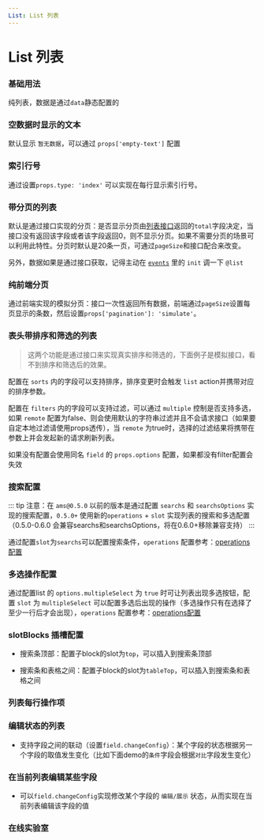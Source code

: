 ```yaml
---
List: List 列表
---
```

# List 列表

### 基础用法

纯列表，数据是通过`data`静态配置的

<ClientOnly>
<block-list-demo blockName="defaultList"/>
</ClientOnly>

### 空数据时显示的文本

默认显示 `暂无数据`，可以通过 `props['empty-text']` 配置

<ClientOnly>
<block-list-demo blockName="emptyList" onlineDemo="https://codepen.io/w3cmark/pen/PoYezzY"/>
</ClientOnly>

### 索引行号<Badge text="0.9.1+"/>

通过设置`props.type: 'index'` 可以实现在每行显示索引行号。

<ClientOnly>
<block-list-demo blockName="indexList"/>
</ClientOnly>

### 带分页的列表

默认是通过接口实现的分页：是否显示分页由[列表接口](/api/api.html#常用的接口)返回的`total`字段决定，当接口没有返回该字段或者该字段返回0，则不显示分页。如果不需要分页的场景可以利用此特性。分页时默认是20条一页，可通过`pageSize`和接口配合来改变。

另外，数据如果是通过接口获取，记得主动在 [`events`](/api/block.html#events) 里的 `init` 调一下 `@list`

<ClientOnly>
<block-list-demo blockName="pagesList"/>
</ClientOnly>

### 纯前端分页

通过前端实现的模拟分页：接口一次性返回所有数据，前端通过`pageSize`设置每页显示的条数，然后设置`props['pagination']: 'simulate'`。

<ClientOnly>
<block-list-demo blockName="simulatePagesList"/>
</ClientOnly>

### 表头带排序和筛选的列表

> 这两个功能是通过接口来实现真实排序和筛选的，下面例子是模拟接口，看不到排序和筛选后的效果。

配置在 `sorts` 内的字段可以支持排序，排序变更时会触发 `list` action并携带对应的排序参数。

配置在 `filters` 内的字段可以支持过滤，可以通过 `multiple` 控制是否支持多选，如果 `remote` 配置为false、则会使用默认的字符串过滤并且不会请求接口（如果要自定本地过滤请使用props透传），当 `remote` 为true时，选择的过滤结果将携带在参数上并会发起新的请求刷新列表。

如果没有配置会使用同名 `field` 的 `props.options` 配置，如果都没有filter配置会失效

<ClientOnly>
<block-list-demo blockName="filtersList"/>
</ClientOnly>

### 搜索配置 <Badge text="0.5.0+"/>

::: tip
注意：在 `ams@0.5.0` 以前的版本是通过配置 `searchs` 和 `searchsOptions` 实现的搜索配置，`0.5.0+` 使用新的`operations` + `slot` 实现列表的搜索和多选配置（0.5.0-0.6.0 会兼容searchs和searchsOptions，将在0.6.0+移除兼容支持）
:::

通过配置`slot`为`searchs`可以配置搜索条件，`operations` 配置参考：[operations配置](../api/operation.md)

<ClientOnly>
<block-list-demo blockName="searchsList"/>
</ClientOnly>

### 多选操作配置 <Badge text="0.5.0+"/>

通过配置list 的 `options.multipleSelect` 为 `true` 时可让列表出现多选按钮，配置 `slot` 为 `multipleSelect` 可以配置多选后出现的操作（多选操作只有在选择了至少一行后才会出现），`operations` 配置参考：[operations配置](../api/operation.md)

<ClientOnly>
<block-list-demo blockName="multipleSelectList"/>
</ClientOnly>

### slotBlocks 插槽配置

+ 搜索条顶部：配置子block的slot为`top`，可以插入到搜索条顶部

+ 搜索条和表格之间：配置子block的slot为`tableTop`，可以插入到搜索条和表格之间

<ClientOnly>
<block-list-demo blockName="slotBlocksList"/>
</ClientOnly>

### 列表每行操作项

<ClientOnly>
<block-list-demo blockName="operationsList"/>
</ClientOnly>

### 编辑状态的列表

+ 支持字段之间的联动（设置`field.changeConfig`）：某个字段的状态根据另一个字段的取值发生变化（比如下面demo的`条件`字段会根据`对比`字段发生变化）

<ClientOnly>
<block-list-demo blockName="editList"/>
</ClientOnly>

### 在当前列表编辑某些字段

+ 可以`field.changeConfig`实现修改某个字段的 `编辑/展示` 状态，从而实现在当前列表编辑该字段的值

<ClientOnly>
<block-list-demo blockName="editList2"/>
</ClientOnly>

### 在线实验室
<ClientOnly>
<ams-config name="list" type="block"/>
</ClientOnly>